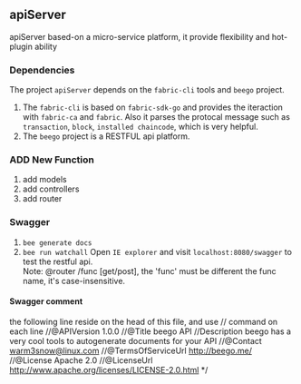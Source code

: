 ## apiServer
apiServer based-on a micro-service platform, it provide flexibility and hot-plugin ability

### Dependencies
The project `apiServer` depends on the `fabric-cli` tools and `beego` project. 
1. The `fabric-cli` is based on `fabric-sdk-go` and provides the iteraction with `fabric-ca` and `fabric`. Also it parses the protocal message such as `transaction`, `block`, `installed chaincode`, which is very helpful. 
2. The `beego` project is a RESTFUL api platform.

### ADD New Function
1. add models
2. add controllers
3. add router

### Swagger
1. `bee generate docs`
2. `bee run watchall`
Open `IE explorer` and visit `localhost:8080/swagger` to test the restful api.  
Note: @router /func [get/post], the 'func' must be different the func name, it's case-insensitive.

#### Swagger comment
the following line reside on the head of this file, and use // command on each line
//@APIVersion 1.0.0
//@Title beego  API
//Description beego has a very cool tools to autogenerate documents for your API
//@Contact warm3snow@linux.com
//@TermsOfServiceUrl http://beego.me/
//@License Apache 2.0
//@LicenseUrl http://www.apache.org/licenses/LICENSE-2.0.html
*/
